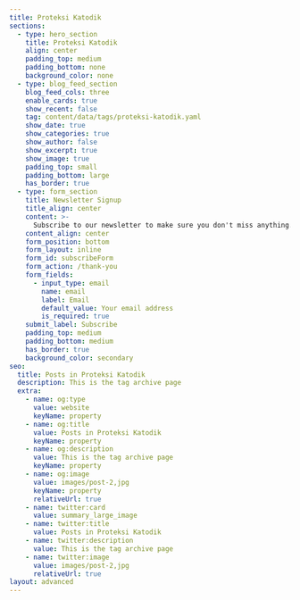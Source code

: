 ```yaml
---
title: Proteksi Katodik
sections:
  - type: hero_section
    title: Proteksi Katodik
    align: center
    padding_top: medium
    padding_bottom: none
    background_color: none
  - type: blog_feed_section
    blog_feed_cols: three
    enable_cards: true
    show_recent: false
    tag: content/data/tags/proteksi-katodik.yaml
    show_date: true
    show_categories: true
    show_author: false
    show_excerpt: true
    show_image: true
    padding_top: small
    padding_bottom: large
    has_border: true
  - type: form_section
    title: Newsletter Signup
    title_align: center
    content: >-
      Subscribe to our newsletter to make sure you don't miss anything.
    content_align: center
    form_position: bottom
    form_layout: inline
    form_id: subscribeForm
    form_action: /thank-you
    form_fields:
      - input_type: email
        name: email
        label: Email
        default_value: Your email address
        is_required: true
    submit_label: Subscribe
    padding_top: medium
    padding_bottom: medium
    has_border: true
    background_color: secondary
seo:
  title: Posts in Proteksi Katodik
  description: This is the tag archive page
  extra:
    - name: og:type
      value: website
      keyName: property
    - name: og:title
      value: Posts in Proteksi Katodik
      keyName: property
    - name: og:description
      value: This is the tag archive page
      keyName: property
    - name: og:image
      value: images/post-2,jpg
      keyName: property
      relativeUrl: true
    - name: twitter:card
      value: summary_large_image
    - name: twitter:title
      value: Posts in Proteksi Katodik
    - name: twitter:description
      value: This is the tag archive page
    - name: twitter:image
      value: images/post-2,jpg
      relativeUrl: true
layout: advanced
---
```

